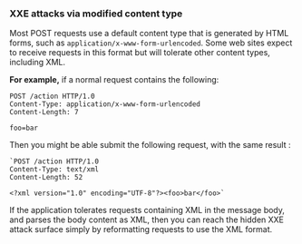 ### XXE attacks via modified content type
  
Most POST requests use a default content type that is generated by HTML forms, such as `application/x-www-form-urlencoded`. 
Some web sites expect to receive requests in this format but will tolerate other content types, including XML.  
  
**For example,** if a normal request contains the following:  
```http 
POST /action HTTP/1.0  
Content-Type: application/x-www-form-urlencoded  
Content-Length: 7  
  
foo=bar
```
  
Then you might be able submit the following request, with the same result :
```http
`POST /action HTTP/1.0  
Content-Type: text/xml  
Content-Length: 52  
  
<?xml version="1.0" encoding="UTF-8"?><foo>bar</foo>`  
```  
If the application tolerates requests containing XML in the message body, and parses the body content as XML, then you can reach the hidden XXE attack surface simply by reformatting requests to use the XML format.